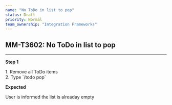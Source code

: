 ```yaml
---
name: "No ToDo in list to pop"
status: Draft
priority: Normal
team_ownership: "Integration Frameworks"
---
```


## MM-T3602: No ToDo in list to pop

---

**Step 1**

1\. Remove all ToDo items\
2\. Type \`/todo pop\`

**Expected**

User is informed the list is alreaday empty
